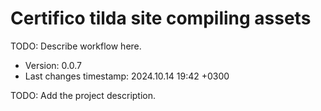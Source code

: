 <!--
@since 2024.10.06, 22:56
@changed 2024.10.06, 22:56
-->

# Certifico tilda site compiling assets

TODO: Describe workflow here.

- Version: 0.0.7
- Last changes timestamp: 2024.10.14 19:42 +0300

TODO: Add the project description.
